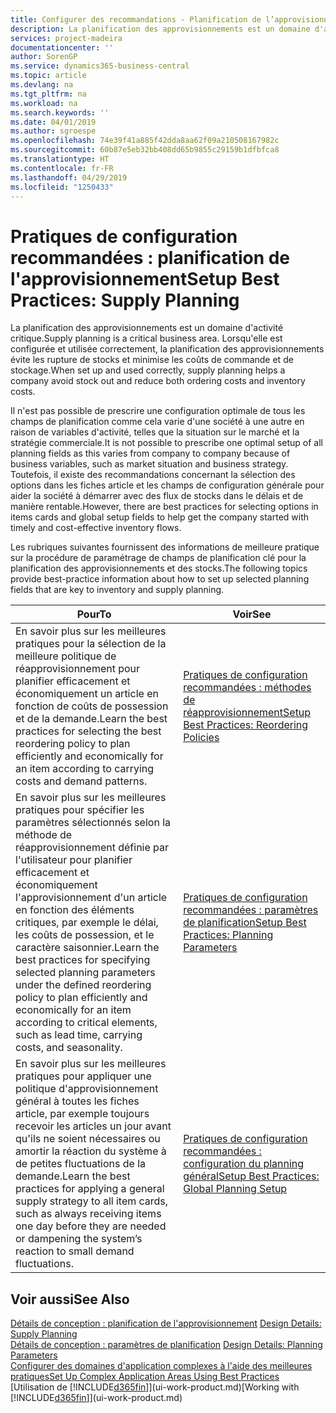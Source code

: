 ```yaml
---
title: Configurer des recommandations - Planification de l’approvisionnement | Microsoft Docs
description: La planification des approvisionnements est un domaine d'activité critique. Lorsqu'elle est configurée et utilisée correctement, la planification des approvisionnements évite les rupture de stocks et minimise les coûts de commande et de stockage.
services: project-madeira
documentationcenter: ''
author: SorenGP
ms.service: dynamics365-business-central
ms.topic: article
ms.devlang: na
ms.tgt_pltfrm: na
ms.workload: na
ms.search.keywords: ''
ms.date: 04/01/2019
ms.author: sgroespe
ms.openlocfilehash: 74e39f41a885f42dda8aa62f09a210508167982c
ms.sourcegitcommit: 60b87e5eb32bb408dd65b9855c29159b1dfbfca8
ms.translationtype: HT
ms.contentlocale: fr-FR
ms.lasthandoff: 04/29/2019
ms.locfileid: "1250433"
---
```

# <a name="setup-best-practices-supply-planning"></a><span data-ttu-id="36464-104">Pratiques de configuration recommandées : planification de l'approvisionnement</span><span class="sxs-lookup"><span data-stu-id="36464-104">Setup Best Practices: Supply Planning</span></span>
<span data-ttu-id="36464-105">La planification des approvisionnements est un domaine d'activité critique.</span><span class="sxs-lookup"><span data-stu-id="36464-105">Supply planning is a critical business area.</span></span> <span data-ttu-id="36464-106">Lorsqu'elle est configurée et utilisée correctement, la planification des approvisionnements évite les rupture de stocks et minimise les coûts de commande et de stockage.</span><span class="sxs-lookup"><span data-stu-id="36464-106">When set up and used correctly, supply planning helps a company avoid stock out and reduce both ordering costs and inventory costs.</span></span>  

 <span data-ttu-id="36464-107">Il n'est pas possible de prescrire une configuration optimale de tous les champs de planification comme cela varie d'une société à une autre en raison de variables d'activité, telles que la situation sur le marché et la stratégie commerciale.</span><span class="sxs-lookup"><span data-stu-id="36464-107">It is not possible to prescribe one optimal setup of all planning fields as this varies from company to company because of business variables, such as market situation and business strategy.</span></span> <span data-ttu-id="36464-108">Toutefois, il existe des recommandations concernant la sélection des options dans les fiches article et les champs de configuration générale pour aider la société à démarrer avec des flux de stocks dans le délais et de manière rentable.</span><span class="sxs-lookup"><span data-stu-id="36464-108">However, there are best practices for selecting options in items cards and global setup fields to help get the company started with timely and cost-effective inventory flows.</span></span>  

 <span data-ttu-id="36464-109">Les rubriques suivantes fournissent des informations de meilleure pratique sur la procédure de paramétrage de champs de planification clé pour la planification des approvisionnements et des stocks.</span><span class="sxs-lookup"><span data-stu-id="36464-109">The following topics provide best-practice information about how to set up selected planning fields that are key to inventory and supply planning.</span></span>  

|<span data-ttu-id="36464-110">**Pour**</span><span class="sxs-lookup"><span data-stu-id="36464-110">**To**</span></span>|<span data-ttu-id="36464-111">**Voir**</span><span class="sxs-lookup"><span data-stu-id="36464-111">**See**</span></span>|  
|------------|-------------|  
|<span data-ttu-id="36464-112">En savoir plus sur les meilleures pratiques pour la sélection de la meilleure politique de réapprovisionnement pour planifier efficacement et économiquement un article en fonction de coûts de possession et de la demande.</span><span class="sxs-lookup"><span data-stu-id="36464-112">Learn the best practices for selecting the best reordering policy to plan efficiently and economically for an item according to carrying costs and demand patterns.</span></span>|[<span data-ttu-id="36464-113">Pratiques de configuration recommandées : méthodes de réapprovisionnement</span><span class="sxs-lookup"><span data-stu-id="36464-113">Setup Best Practices: Reordering Policies</span></span>](setup-best-practices-reordering-policies.md)|  
|<span data-ttu-id="36464-114">En savoir plus sur les meilleures pratiques pour spécifier les paramètres sélectionnés selon la méthode de réapprovisionnement définie par l'utilisateur pour planifier efficacement et économiquement l'approvisionnement d'un article en fonction des éléments critiques, par exemple le délai, les coûts de possession, et le caractère saisonnier.</span><span class="sxs-lookup"><span data-stu-id="36464-114">Learn the best practices for specifying selected planning parameters under the defined reordering policy to plan efficiently and economically for an item according to critical elements, such as lead time, carrying costs, and seasonality.</span></span>|[<span data-ttu-id="36464-115">Pratiques de configuration recommandées : paramètres de planification</span><span class="sxs-lookup"><span data-stu-id="36464-115">Setup Best Practices: Planning Parameters</span></span>](setup-best-practices-planning-parameters.md)|  
|<span data-ttu-id="36464-116">En savoir plus sur les meilleures pratiques pour appliquer une politique d'approvisionnement général à toutes les fiches article, par exemple toujours recevoir les articles un jour avant qu'ils ne soient nécessaires ou amortir la réaction du système à de petites fluctuations de la demande.</span><span class="sxs-lookup"><span data-stu-id="36464-116">Learn the best practices for applying a general supply strategy to all item cards, such as always receiving items one day before they are needed or dampening the system’s reaction to small demand fluctuations.</span></span>|[<span data-ttu-id="36464-117">Pratiques de configuration recommandées : configuration du planning général</span><span class="sxs-lookup"><span data-stu-id="36464-117">Setup Best Practices: Global Planning Setup</span></span>](setup-best-practices-global-planning-setup.md)|  

## <a name="see-also"></a><span data-ttu-id="36464-118">Voir aussi</span><span class="sxs-lookup"><span data-stu-id="36464-118">See Also</span></span>  
 <span data-ttu-id="36464-119">[Détails de conception : planification de l'approvisionnement](design-details-supply-planning.md) </span><span class="sxs-lookup"><span data-stu-id="36464-119">[Design Details: Supply Planning](design-details-supply-planning.md) </span></span>  
 <span data-ttu-id="36464-120">[Détails de conception : paramètres de planification](design-details-planning-parameters.md) </span><span class="sxs-lookup"><span data-stu-id="36464-120">[Design Details: Planning Parameters](design-details-planning-parameters.md) </span></span>  
 [<span data-ttu-id="36464-121">Configurer des domaines d'application complexes à l'aide des meilleures pratiques</span><span class="sxs-lookup"><span data-stu-id="36464-121">Set Up Complex Application Areas Using Best Practices</span></span>](set-up-complex-application-areas-using-best-practices.md)  
 <span data-ttu-id="36464-122">[Utilisation de [!INCLUDE[d365fin](includes/d365fin_md.md)]](ui-work-product.md)</span><span class="sxs-lookup"><span data-stu-id="36464-122">[Working with [!INCLUDE[d365fin](includes/d365fin_md.md)]](ui-work-product.md)</span></span>
